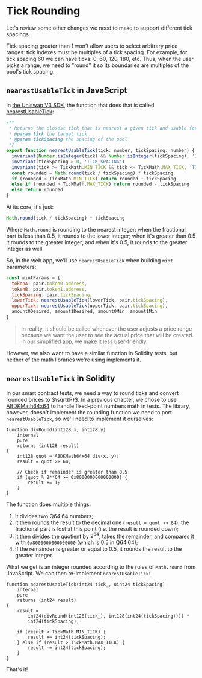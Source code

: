 # Tick Rounding

Let's review some other changes we need to make to support different tick spacings.

Tick spacing greater than 1 won't allow users to select arbitrary price ranges: tick indexes must be multiples of a tick spacing. For example, for tick spacing 60 we can have ticks: 0, 60, 120, 180, etc. Thus, when the user picks a range, we need to "round" it so its boundaries are multiples of the pool's tick spacing.

## `nearestUsableTick` in JavaScript

In [the Uniswap V3 SDK](https://github.com/Uniswap/v3-sdk), the function that does that is called [nearestUsableTick](https://github.com/Uniswap/v3-sdk/blob/b6cd73a71f8f8ec6c40c130564d3aff12c38e693/src/utils/nearestUsableTick.ts):
```javascript
/**
 * Returns the closest tick that is nearest a given tick and usable for the given tick spacing
 * @param tick the target tick
 * @param tickSpacing the spacing of the pool
 */
export function nearestUsableTick(tick: number, tickSpacing: number) {
  invariant(Number.isInteger(tick) && Number.isInteger(tickSpacing), 'INTEGERS')
  invariant(tickSpacing > 0, 'TICK_SPACING')
  invariant(tick >= TickMath.MIN_TICK && tick <= TickMath.MAX_TICK, 'TICK_BOUND')
  const rounded = Math.round(tick / tickSpacing) * tickSpacing
  if (rounded < TickMath.MIN_TICK) return rounded + tickSpacing
  else if (rounded > TickMath.MAX_TICK) return rounded - tickSpacing
  else return rounded
}
```

At its core, it's just:
```javascript
Math.round(tick / tickSpacing) * tickSpacing
```

Where `Math.round` is rounding to the nearest integer: when the fractional part is less than 0.5, it rounds to the lower integer; when it's greater than 0.5 it rounds to the greater integer; and when it's 0.5, it rounds to the greater integer as well.

So, in the web app, we'll use `nearestUsableTick` when building `mint` parameters:
```javascript
const mintParams = {
  tokenA: pair.token0.address,
  tokenB: pair.token1.address,
  tickSpacing: pair.tickSpacing,
  lowerTick: nearestUsableTick(lowerTick, pair.tickSpacing),
  upperTick: nearestUsableTick(upperTick, pair.tickSpacing),
  amount0Desired, amount1Desired, amount0Min, amount1Min
}
```

> In reality, it should be called whenever the user adjusts a price range because we want the user to see the actual price that will be created. In our simplified app, we make it less user-friendly.

However, we also want to have a similar function in Solidity tests, but neither of the math libraries we're using implements it.

## `nearestUsableTick` in Solidity

In our smart contract tests, we need a way to round ticks and convert rounded prices to $\sqrt{P}$. In a previous chapter, we chose to use [ABDKMath64x64](https://github.com/abdk-consulting/abdk-libraries-solidity) to handle fixed-point numbers math in tests. The library, however, doesn't implement the rounding function we need to port `nearestUsableTick`, so we'll need to implement it ourselves:

```solidity
function divRound(int128 x, int128 y)
    internal
    pure
    returns (int128 result)
{
    int128 quot = ABDKMath64x64.div(x, y);
    result = quot >> 64;

    // Check if remainder is greater than 0.5
    if (quot % 2**64 >= 0x8000000000000000) {
        result += 1;
    }
}
```

The function does multiple things:
1. it divides two Q64.64 numbers;
1. it then rounds the result to the decimal one (`result = quot >> 64`), the fractional part is lost at this point (i.e. the result is rounded down);
1. it then divides the quotient by $2^{64}$, takes the remainder, and compares it with `0x8000000000000000` (which is 0.5 in Q64.64);
1. if the remainder is greater or equal to 0.5, it rounds the result to the greater integer.

What we get is an integer rounded according to the rules of `Math.round` from JavaScript. We can then re-implement `nearestUsableTick`:

```solidity
function nearestUsableTick(int24 tick_, uint24 tickSpacing)
    internal
    pure
    returns (int24 result)
{
    result =
        int24(divRound(int128(tick_), int128(int24(tickSpacing)))) *
        int24(tickSpacing);

    if (result < TickMath.MIN_TICK) {
        result += int24(tickSpacing);
    } else if (result > TickMath.MAX_TICK) {
        result -= int24(tickSpacing);
    }
}
```

That's it!